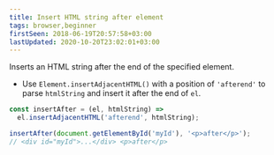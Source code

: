 ```yaml
---
title: Insert HTML string after element
tags: browser,beginner
firstSeen: 2018-06-19T20:57:58+03:00
lastUpdated: 2020-10-20T23:02:01+03:00
---
```


Inserts an HTML string after the end of the specified element.

- Use `Element.insertAdjacentHTML()` with a position of `'afterend'` to parse `htmlString` and insert it after the end of `el`.

```js
const insertAfter = (el, htmlString) =>
  el.insertAdjacentHTML('afterend', htmlString);
```

```js
insertAfter(document.getElementById('myId'), '<p>after</p>');
// <div id="myId">...</div> <p>after</p>
```

